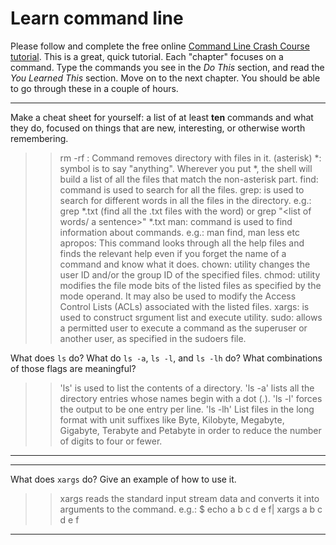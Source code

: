 # Learn command line

Please follow and complete the free online [Command Line Crash Course
tutorial](http://cli.learncodethehardway.org/book/). This is a great,
quick tutorial. Each "chapter" focuses on a command. Type the commands
you see in the _Do This_ section, and read the _You Learned This_
section. Move on to the next chapter. You should be able to go through
these in a couple of hours.


---

Make a cheat sheet for yourself: a list of at least **ten** commands and what they do, focused on things that are new, interesting, or otherwise worth remembering.

> > rm -rf : Command removes directory with files in it.
(asterisk) *: symbol is to say "anything". Wherever you put *, the shell will build a list of all the files that match the non-asterisk part.
find: command is used to search for all the files.
grep: is used to search for different words in all the files in the directory. e.g.: grep <word> *.txt (find all the .txt files with the word) or grep "<list of words/ a sentence>" *.txt
man: command is used to find information about commands. e.g.: man find, man less etc
apropos: This command looks through all the help files and finds the relevant help even if you forget the name of a command and know what it does.
chown: utility changes the user ID and/or the group ID of the specified files.
chmod: utility modifies the file mode bits of the listed files as specified by the mode operand. It may also be used to modify the Access Control Lists (ACLs) associated with the listed files.
xargs: is used to construct srgument list and execute utility.
sudo: allows a permitted user to execute a command as the superuser or another user, as specified in the sudoers file.



What does `ls` do? What do `ls -a`, `ls -l`, and `ls -lh` do? What combinations of those flags are meaningful?

> > 'ls' is used to list the contents of a directory. 
'ls -a' lists all the directory entries whose names begin with a dot (.). 
'ls -l' forces the output to be one entry per line.
'ls -lh' List files in the long format with unit suffixes like Byte, Kilobyte, Megabyte, Gigabyte, Terabyte and Petabyte in order	to reduce the number of digits to four or fewer.

---


---

What does `xargs` do? Give an example of how to use it.

> > xargs reads the standard input stream data and converts it into arguments to the command.
e.g.: $ echo a b c d e f| xargs
a b c d e f

---

